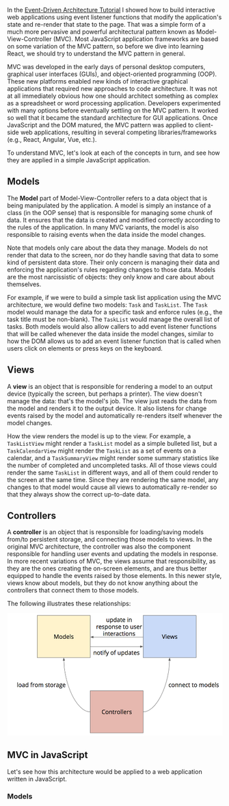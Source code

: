 In the [Event-Driven Architecture Tutorial](../eventarch/) I showed how to build interactive web applications using event listener functions that modify the application's state and re-render that state to the page. That was a simple form of a much more pervasive and powerful architectural pattern known as Model-View-Controller (MVC). Most JavaScript application frameworks are based on some variation of the MVC pattern, so before we dive into learning React, we should try to understand the MVC pattern in general.

MVC was developed in the early days of personal desktop computers, graphical user interfaces (GUIs), and object-oriented programming (OOP). These new platforms enabled new kinds of interactive graphical applications that required new approaches to code architecture. It was not at all immediately obvious how one should architect something as complex as a spreadsheet or word processing application. Developers experimented with many options before eventually settling on the MVC pattern. It worked so well that it became the standard architecture for GUI applications. Once JavaScript and the DOM matured, the MVC pattern was applied to client-side web applications, resulting in several competing libraries/frameworks (e.g., React, Angular, Vue, etc.).

To understand MVC, let's look at each of the concepts in turn, and see how they are applied in a simple JavaScript application.

## Models

The **Model** part of Model-View-Controller refers to a data object that is being manipulated by the application. A model is simply an instance of a class (in the OOP sense) that is responsible for managing some chunk of data. It ensures that the data is created and modified correctly according to the rules of the application. In many MVC variants, the model is also responsible to raising events when the data inside the model changes.

Note that models only care about the data they manage. Models do not render that data to the screen, nor do they handle saving that data to some kind of persistent data store. Their only concern is managing their data and enforcing the application's rules regarding changes to those data. Models are the most narcissistic of objects: they only know and care about about themselves.

For example, if we were to build a simple task list application using the MVC architecture, we would define two models: `Task` and `TaskList`. The `Task` model would manage the data for a specific task and enforce rules (e.g., the task title must be non-blank). The `TaskList` would manage the overall list of tasks. Both models would also allow callers to add event listener functions that will be called whenever the data inside the model changes, similar to how the DOM allows us to add an event listener function that is called when users click on elements or press keys on the keyboard.

## Views

A **view** is an object that is responsible for rendering a model to an output device (typically the screen, but perhaps a printer). The view doesn't manage the data: that's the model's job. The view just reads the data from the model and renders it to the output device. It also listens for change events raised by the model and automatically re-renders itself whenever the model changes.

How the view renders the model is up to the view. For example, a `TaskListView` might render a `TaskList` model as a simple bulleted list, but a `TaskCalendarView` might render the `TaskList` as a set of events on a calendar, and a `TaskSummaryView` might render some summary statistics like the number of completed and uncompleted tasks. All of those views could render the same `TaskList` in different ways, and all of them could render to the screen at the same time. Since they are rendering the same model, any changes to that model would cause all views to automatically re-render so that they always show the correct up-to-date data.

## Controllers

A **controller** is an object that is responsible for loading/saving models from/to persistent storage, and connecting those models to views. In the original MVC architecture, the controller was also the component responsible for handling user events and updating the models in response. In more recent variations of MVC, the views assume that responsibility, as they are the ones creating the on-screen elements, and are thus better equipped to handle the events raised by those elements. In this newer style, views know about models, but they do not know anything about the controllers that connect them to those models.

The following illustrates these relationships:

![mvc architectural diagram](img/mvc.png)

## MVC in JavaScript

Let's see how this architecture would be applied to a web application written in JavaScript.

### Models



